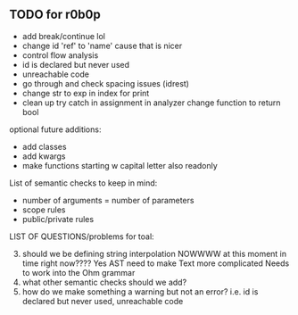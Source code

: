 ## TODO for r0b0p

- add break/continue lol
- change id 'ref' to 'name' cause that is nicer
- control flow analysis
- id is declared but never used
- unreachable code
- go through and check spacing issues (idrest)
- change str to exp in index for print
- clean up try catch in assignment in analyzer change function to return bool

optional future additions:

- add classes
- add kwargs
- make functions starting w capital letter also readonly

List of semantic checks to keep in mind:

- number of arguments = number of parameters
- scope rules
- public/private rules

LIST OF QUESTIONS/problems for toal:

3. should we be defining string interpolation NOWWWW at this moment in time right now????
   Yes
   AST
   need to make Text more complicated
   Needs to work into the Ohm grammar
4. what other semantic checks should we add?
5. how do we make something a warning but not an error? i.e. id is declared but never used, unreachable code
